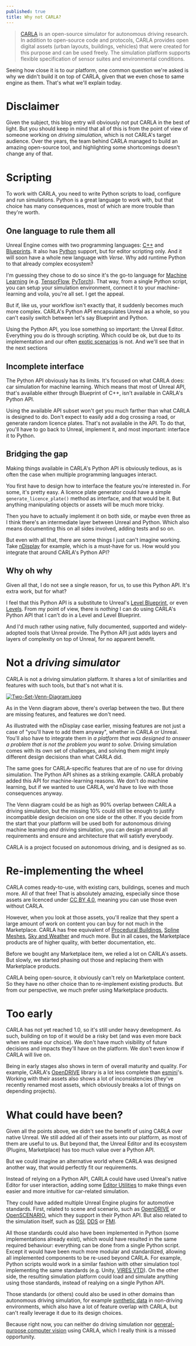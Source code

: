 ```yaml
---
published: true
title: Why not CARLA?
---
```

> [CARLA](http://carla.org/) is an open-source simulator for autonomous driving research. In addition to open-source code and protocols, CARLA provides open digital assets (urban layouts, buildings, vehicles) that were created for this purpose and can be used freely. The simulation platform supports flexible specification of sensor suites and environmental conditions.

Seeing how close it is to our platform, one common question we're asked is why we didn't build it on top of CARLA, given that we even chose to same engine as them. That's what we'll explain today.

# Disclaimer

Given the subject, this blog entry will obviously not put CARLA in the best of light. But you should keep in mind that all of this is from the point of view of someone working on *driving simulation*, which is not CARLA's target audience. Over the years, the team behind CARLA managed to build an amazing open-source tool, and highlighting some shortcomings doesn't change any of that.

# Scripting

To work with CARLA, you need to write Python scripts to load, configure and run simulations. Python is a great language to work with, but that choice has many consequences, most of which are more trouble than they're worth.

## One language to rule them all

Unreal Engine comes with two programming languages: [C++](https://docs.unrealengine.com/en-US/ProgrammingAndScripting/ProgrammingWithCPP/index.html) and [Blueprints](https://docs.unrealengine.com/en-US/ProgrammingAndScripting/Blueprints/index.html). It also has [Python](https://docs.unrealengine.com/en-US/ProductionPipelines/ScriptingAndAutomation/Python/index.html) support, but for editor scripting only. And it will soon have a whole new language with *Verse*. Why add runtime Python to that already complex ecosystem?

I'm guessing they chose to do so since it's the go-to language for [Machine Learning](https://en.wikipedia.org/wiki/Machine_learning) (e.g. [TensorFlow](https://www.tensorflow.org/), [PyTorch](https://pytorch.org/)). That way, from a single Python script, you can setup your simulation environment, connect it to your machine-learning and voila, you're all set. I get the appeal.

But if, like us, your workflow isn't exactly that, it suddenly becomes much more complex. CARLA's Python API encapsulates Unreal as a whole, so you can't easily switch between let's say Blueprint and Python.

Using the Python API, you lose something so important: the Unreal Editor. Everything you do is through scripting. Which could be ok, but due to its implementation and our often [exotic scenarios](/scenarios) is not. And we'll see that in the next sections

## Incomplete interface

The Python API obviously has its limits. It's focused on what CARLA does: car simulation for machine learning. Which means that most of Unreal API, that's available either through Blueprint of C++, isn't available in CARLA's Python API.

Using the available API subset won't get you much farther than what CARLA is designed to do. Don't expect to easily add a dog crossing a road, or generate random licence plates. That's not available in the API. To do that, you'll have to go back to Unreal, implement it, and most important: interface it to Python.

## Bridging the gap

Making things available in CARLA's Python API is obviously tedious, as is often the case when multiple programming languages interact.

You first have to design how to interface the feature you're interested in. For some, it's pretty easy. A licence plate generator could have a simple `generate_licence_plate()` method as interface, and that would be it. But anything manipulating objects or assets will be much more tricky.

Then you have to actually implement it on both side, or maybe even three as I think there's an intermediate layer between Unreal and Python. Which also means documenting this on all sides involved, adding tests and so on.

But even with all that, there are some things I just can't imagine working. Take [nDisplay](https://docs.unrealengine.com/en-US/WorkingWithMedia/nDisplay/index.html) for example, which is a must-have for us. How would you integrate that around CARLA's Python API?

## Why oh why

Given all that, I do not see a single reason, for us, to use this Python API. It's extra work, but for what?

I feel that this Python API is a substitute to Unreal's [Level Blueprint](https://docs.unrealengine.com/en-US/ProgrammingAndScripting/Blueprints/UserGuide/Types/LevelBlueprint/index.html), or even [Levels](https://docs.unrealengine.com/en-US/Basics/Levels/index.html). From my point of view, there is *nothing* I can do using CARLA's Python API that I can't do in a Level and Level Blueprint.

And I'd much rather using native, fully documented, supported and widely-adopted tools that Unreal provide. The Python API just adds layers and layers of complexity on top of Unreal, for no apparent benefit.

# Not a *driving simulator*

CARLA is not a driving simulation platform. It shares a lot of similarities and features with such tools, but that's not what it is.

[![Two-Set-Venn-Diagram.jpeg]({{site.baseurl}}/images/Two-Set-Venn-Diagram.jpeg)][0]

As in the Venn diagram above, there's overlap between the two. But there are missing features, and features we don't need.

As illustrated with the nDisplay case earlier, missing features are not just a case of "you'll have to add them anyway", whether in CARLA or Unreal. You'll also have to integrate them in *a platform that was designed to answer a problem that is not the problem you want to solve*. Driving simulation comes with its own set of challenges, and solving them might imply different design decisions than what CARLA did.

The same goes for CARLA-specific features that are of no use for driving simulation. The Python API shines as a striking example. CARLA probably added this API for machine-learning reasons. We don't do machine learning, but if we wanted to use CARLA, we'd have to live with those consequences anyway.

The Venn diagram could be as high as 90% overlap between CARLA a driving simulation, but the missing 10% could still be enough to justify incompatible design decision on one side or the other. If you decide from the start that your platform will be used both for autonomous driving machine learning *and* driving simulation, you can design around all requirements and ensure and architecture that will satisfy everybody.

CARLA is a project focused on autonomous driving, and is designed as so.

# Re-implementing the wheel

CARLA comes ready-to-use, with existing cars, buildings, scenes and much more. All of that free! That is absolutely amazing, especially since those assets are licenced under [CC BY 4.0](https://creativecommons.org/licenses/by/4.0/), meaning you can use those even without CARLA.

However, when you look at those assets, you'll realize that they spent a large amount of work on content you can buy for not much in the Marketplace. CARLA has free equivalent of [Procedural Buildings](https://www.unrealengine.com/marketplace/en-US/product/city-downtown-pack), [Spline Meshes](https://www.unrealengine.com/marketplace/en-US/product/nv-spline-tools), [Sky and Weather](https://www.unrealengine.com/marketplace/en-US/product/ultra-dynamic-sky) and much more. But in all cases, the Marketplace products are of higher quality, with better documentation, etc.

Before we bought any Marketplace item, we relied a lot on CARLA's assets. But slowly, we started phasing out those and replacing them with Marketplace products.

CARLA being open-source, it obviously can't rely on Marketplace content. So they have no other choice than to re-implement existing products. But from our perspective, we much prefer using Marketplace products.

# Too early

CARLA has not yet reached 1.0, so it's still under heavy development. As such, building on top of it would be a risky bet (and was even more back when we make our choice). We don't have much visibility of future decisions and impacts they'll have on the platform. We don't even know if CARLA will live on.

Being in early stages also shows in term of overall maturity and quality. For example, CARLA's [OpenDRIVE](/opendrive) library is a lot less complete than [esmini](https://github.com/esmini/esmini)'s. Working with their assets also shows a lot of inconsistencies (they've recently renamed most assets, which obviously breaks a lot of things on depending projects).

# What could have been?

Given all the points above, we didn't see the benefit of using CARLA over native Unreal. We still added all of their assets into our platform, as most of them are useful to us. But beyond that, the Unreal Editor and its ecosystem (Plugins, Marketplace) has too much value over a Python API.

But we could imagine an alternative world where CARLA was designed another way, that would perfectly fit our requirements.

Instead of relying on a Python API, CARLA could have used Unreal's native Editor for user interaction, adding some [Editor Utilities](https://docs.unrealengine.com/en-US/ProductionPipelines/ScriptingAndAutomation/index.html) to make things even easier and more intuitive for car-related simulation.

They could have added multiple Unreal Engine plugins for automotive standards. First, related to scene and scenario, such as [OpenDRIVE](https://www.asam.net/standards/detail/opendrive/) or [OpenSCENARIO](https://www.asam.net/standards/detail/openscenario/), which they support in their Python API. But also related to the simulation itself, such as [OSI](https://opensimulationinterface.github.io/osi-documentation/index.html), [DDS](https://www.omg.org/omg-dds-portal/) or [FMI](https://fmi-standard.org/).

All those standards could also have been implemented in Python (some implementations already exist), which would have resulted in the same required behaviour: everything can be done from a single Python script. Except it would have been much more modular and standardized, allowing all implemented components to be re-used beyond CARLA. For example, Python scripts would work in a similar fashion with other simulation tool implementing the same standards (e.g. Unity, [VIRES VTD](https://vires.mscsoftware.com/)). On the other side, the resulting simulation platform could load and simulate anything using those standards, instead of realying on a single Python API.

Those standards (or others) could also be used in other domains than autonomous driving simulation, for example [synthetic data](https://en.wikipedia.org/wiki/Synthetic_data) in non-driving environments, which also have a lot of feature overlap with CARLA, but can't really leverage it due to its design choices.

Because right now, you can neither do driving simulation nor [general-purpose computer vision](https://blogs.unity3d.com/2020/06/10/use-unitys-computer-vision-tools-to-generate-and-analyze-synthetic-data-at-scale-to-train-your-ml-models/) using CARLA, which I really think is a missed opportunity.

[0]: https://www.lucidchart.com/pages/fr/exemple/diagramme-de-venn-en-ligne
